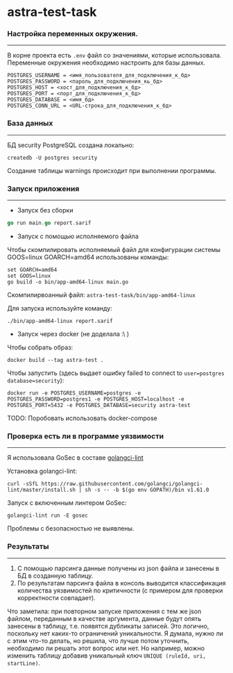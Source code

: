 # astra-test-task
### Настройка переменных окружения. 
___
В корне проекта есть `.env` файл со значениями, которые использовала. 
Переменные окружения необходимо настроить для базы данных.  
```text
POSTGRES_USERNAME = <имя_пользователя_для_подключения_к_бд>
POSTGRES_PASSWORD = <пароль_для_подключения_кь_бд>
POSTGRES_HOST = <хост_для_подключения_к_бд>
POSTGRES_PORT = <порт_для_подключения_к_бд>
POSTGRES_DATABASE = <имя_бд>
POSTGRES_CONN_URL = <URL-строка_для_подключения_к_бд>
```

### База данных 
___
БД security PostgreSQL создана локально:   
```text
createdb -U postgres security
```  
Создание таблицы warnings происходит при выполнении программы.

### Запуск приложения
___
+ Запуск без сборки
```go
go run main.go report.sarif
```

+ Запуск с помощью исполняемого файла
  
Чтобы скомпилировать исполняемый файл для конфигурации системы GOOS=linux GOARCH=amd64 использованы команды:
```text
set GOARCH=amd64
set GOOS=linux
go build -o bin/app-amd64-linux main.go
```  
Скомпилирвоанный файл: ```astra-test-task/bin/app-amd64-linux```

Для запуска используйте команду:
```text
./bin/app-amd64-linux report.sarif
```
+ Запуск через docker (не доделала :\ )

Чтобы собрать образ:
```text
docker build --tag astra-test .
```
Чтобы запустить (здесь выдает ошибку failed to connect to `user=postgres database=security`):
```text
docker run -e POSTGRES_USERNAME=postgres -e POSTGRES_PASSWORD=postgres1 -e POSTGRES_HOST=localhost -e POSTGRES_PORT=5432 -e POSTGRES_DATABASE=security astra-test
```
TODO: Поробовать использовать docker-compose

### Проверка есть ли в программе уязвимости
___
Я использовала GoSec в составе [golangci-lint](https://github.com/golangci/golangci-lint)  

Установка golangci-lint:  
```text
curl -sSfL https://raw.githubusercontent.com/golangci/golangci-lint/master/install.sh | sh -s -- -b $(go env GOPATH)/bin v1.61.0
```  

Запуск с включенным линтером GoSec:  
```text
golangci-lint run -E gosec
```  

Проблемы с безопасностью не выявлены.

### Результаты
___
1. С помощью парсинга данные получены из json файла и занесены в БД в созданную таблицу. 
2. По результатам парсинга файла в консоль выводится классификация
количества уязвимостей по критичности (с примером для проверки корректности совпадает).

Что заметила: при повторном запуске приложения с тем же json файлом, переданным в качестве аргумента, данные будут опять занесены в таблицу, т.е. появятся дубликаты записей. Это логично, поскольку нет каких-то ограничений уникальности. Я думала, нужно ли с этим что-то делать, но решила, что лучше потом уточнить, необходимо ли решать этот вопрос или нет. Но например, можно изменить таблицу добавив уникальный ключ ```UNIQUE (ruleId, uri, startLine)```. 

